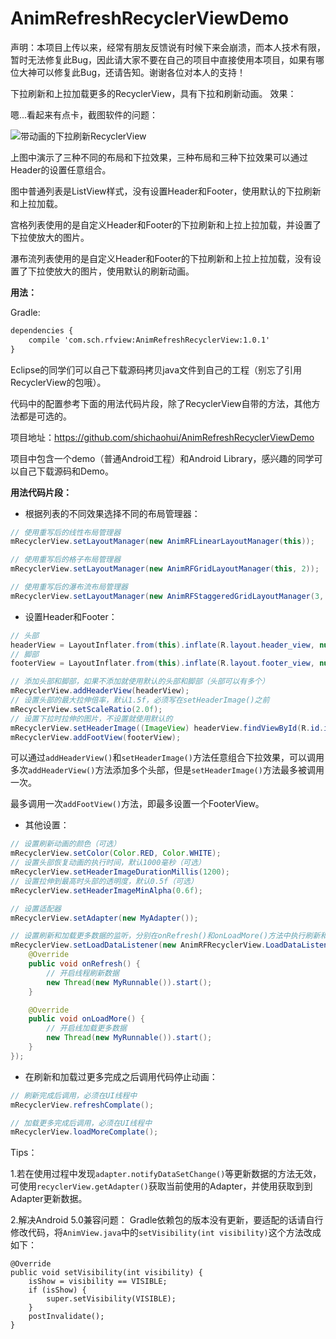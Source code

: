 # AnimRefreshRecyclerViewDemo
声明：本项目上传以来，经常有朋友反馈说有时候下来会崩溃，而本人技术有限，暂时无法修复此Bug，因此请大家不要在自己的项目中直接使用本项目，如果有哪位大神可以修复此Bug，还请告知。谢谢各位对本人的支持！

下拉刷新和上拉加载更多的RecyclerView，具有下拉和刷新动画。
效果：

嗯...看起来有点卡，截图软件的问题：

![带动画的下拉刷新RecyclerView](http://img.blog.csdn.net/20150808145428151)

上图中演示了三种不同的布局和下拉效果，三种布局和三种下拉效果可以通过Header的设置任意组合。

图中普通列表是ListView样式，没有设置Header和Footer，使用默认的下拉刷新和上拉加载。

宫格列表使用的是自定义Header和Footer的下拉刷新和上拉上拉加载，并设置了下拉使放大的图片。

瀑布流列表使用的是自定义Header和Footer的下拉刷新和上拉上拉加载，没有设置了下拉使放大的图片，使用默认的刷新动画。

**用法：**

Gradle:

```xml
dependencies {
    compile 'com.sch.rfview:AnimRefreshRecyclerView:1.0.1'
}
```

Eclipse的同学们可以自己下载源码拷贝java文件到自己的工程（别忘了引用RecyclerView的包哦）。

代码中的配置参考下面的用法代码片段，除了RecyclerView自带的方法，其他方法都是可选的。

项目地址：https://github.com/shichaohui/AnimRefreshRecyclerViewDemo

项目中包含一个demo（普通Android工程）和Android Library，感兴趣的同学可以自己下载源码和Demo。

**用法代码片段：**

* 根据列表的不同效果选择不同的布局管理器：
```java
// 使用重写后的线性布局管理器
mRecyclerView.setLayoutManager(new AnimRFLinearLayoutManager(this));

// 使用重写后的格子布局管理器
mRecyclerView.setLayoutManager(new AnimRFGridLayoutManager(this, 2));

// 使用重写后的瀑布流布局管理器
mRecyclerView.setLayoutManager(new AnimRFStaggeredGridLayoutManager(3, StaggeredGridLayoutManager.VERTICAL));
```
* 设置Header和Footer：
```java
// 头部
headerView = LayoutInflater.from(this).inflate(R.layout.header_view, null);
// 脚部
footerView = LayoutInflater.from(this).inflate(R.layout.footer_view, null);

// 添加头部和脚部，如果不添加就使用默认的头部和脚部（头部可以有多个）
mRecyclerView.addHeaderView(headerView);
// 设置头部的最大拉伸倍率，默认1.5f，必须写在setHeaderImage()之前
mRecyclerView.setScaleRatio(2.0f);
// 设置下拉时拉伸的图片，不设置就使用默认的
mRecyclerView.setHeaderImage((ImageView) headerView.findViewById(R.id.iv_hander));
mRecyclerView.addFootView(footerView);
```
可以通过`addHeaderView()`和`setHeaderImage()`方法任意组合下拉效果，可以调用多次`addHeaderView()`方法添加多个头部，但是`setHeaderImage()`方法最多被调用一次。

最多调用一次`addFootView()`方法，即最多设置一个FooterView。

* 其他设置：
```java
// 设置刷新动画的颜色（可选）
mRecyclerView.setColor(Color.RED, Color.WHITE);
// 设置头部恢复动画的执行时间，默认1000毫秒（可选）
mRecyclerView.setHeaderImageDurationMillis(1200);
// 设置拉伸到最高时头部的透明度，默认0.5f（可选）
mRecyclerView.setHeaderImageMinAlpha(0.6f);

// 设置适配器
mRecyclerView.setAdapter(new MyAdapter());

// 设置刷新和加载更多数据的监听，分别在onRefresh()和onLoadMore()方法中执行刷新和加载更多操作
mRecyclerView.setLoadDataListener(new AnimRFRecyclerView.LoadDataListener() {
    @Override
    public void onRefresh() {
	    // 开启线程刷新数据
        new Thread(new MyRunnable()).start();
    }

    @Override
    public void onLoadMore() {
	    // 开启线加载更多数据
        new Thread(new MyRunnable()).start();
    }
});
```

* 在刷新和加载过更多完成之后调用代码停止动画：
```java
// 刷新完成后调用，必须在UI线程中
mRecyclerView.refreshComplate();

// 加载更多完成后调用，必须在UI线程中
mRecyclerView.loadMoreComplate();
```

Tips：

1.若在使用过程中发现`adapter.notifyDataSetChange()`等更新数据的方法无效，可使用`recyclerView.getAdapter()`获取当前使用的Adapter，并使用获取到到Adapter更新数据。

2.解决Android 5.0兼容问题：
Gradle依赖包的版本没有更新，要适配的话请自行修改代码，将`AnimView.java`中的`setVisibility(int visibility)`这个方法改成如下：
```
@Override
public void setVisibility(int visibility) {
    isShow = visibility == VISIBLE;
    if (isShow) {
        super.setVisibility(VISIBLE);
    }
    postInvalidate();
}
```
